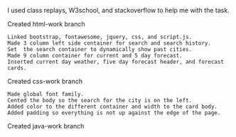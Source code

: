 I used class replays, W3school, and stackoverflow to help me with the task.

Created html-work branch

    Linked bootstrap, fontawesome, jquery, css, and script.js.
    Made 3 column left side container for search and search history.
    Set  the search container to dynamically show past cities.
    Made 9 column container for current and 5 day forecast.
    Inserted current day weather, five day forecast header, and forecast cards.

Created css-work branch

    Made global font family. 
    Cented the body so the search for the city is on the left. 
    Added color to the different container and width to the card body. 
    Added padding so everything is not up against the edge of the page.

Created java-work branch


